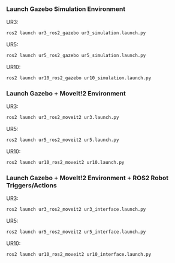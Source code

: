 ### Launch Gazebo Simulation Environment

UR3:
```sh
ros2 launch ur3_ros2_gazebo ur3_simulation.launch.py
```

UR5:
```sh
ros2 launch ur5_ros2_gazebo ur5_simulation.launch.py
```

UR10:
```sh
ros2 launch ur10_ros2_gazebo ur10_simulation.launch.py
```

### Launch Gazebo + MoveIt!2 Environment

UR3:
```sh
ros2 launch ur3_ros2_moveit2 ur3.launch.py
```

UR5:
```sh
ros2 launch ur5_ros2_moveit2 ur5.launch.py
```

UR10:
```sh
ros2 launch ur10_ros2_moveit2 ur10.launch.py
```

### Launch Gazebo + MoveIt!2 Environment + ROS2 Robot Triggers/Actions

UR3:
```sh
ros2 launch ur3_ros2_moveit2 ur3_interface.launch.py
```

UR5:
```sh
ros2 launch ur5_ros2_moveit2 ur5_interface.launch.py
```

UR10:
```sh
ros2 launch ur10_ros2_moveit2 ur10_interface.launch.py
```